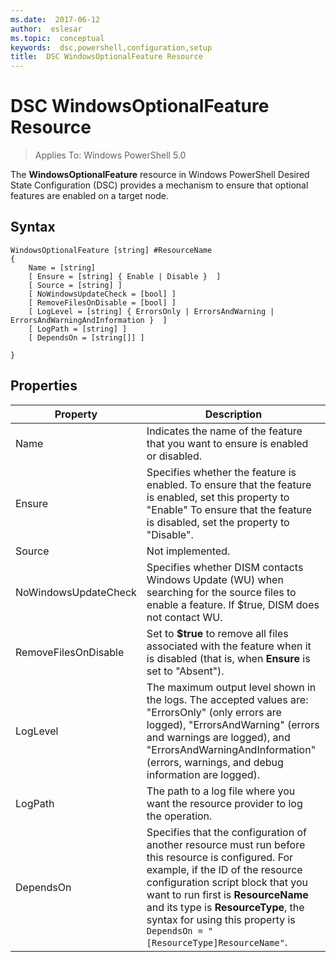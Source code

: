 ```yaml
---
ms.date:  2017-06-12
author:  eslesar
ms.topic:  conceptual
keywords:  dsc,powershell,configuration,setup
title:  DSC WindowsOptionalFeature Resource
---
```


# DSC WindowsOptionalFeature Resource

> Applies To: Windows PowerShell 5.0

The **WindowsOptionalFeature** resource in Windows PowerShell Desired State Configuration (DSC) provides a mechanism to ensure that optional features are enabled on a target node.

## Syntax

```
WindowsOptionalFeature [string] #ResourceName
{
    Name = [string]
    [ Ensure = [string] { Enable | Disable }  ]
    [ Source = [string] ]
    [ NoWindowsUpdateCheck = [bool] ]
    [ RemoveFilesOnDisable = [bool] ]
    [ LogLevel = [string] { ErrorsOnly | ErrorsAndWarning | ErrorsAndWarningAndInformation }  ]
    [ LogPath = [string] ]
    [ DependsOn = [string[]] ]
    
}
```

## Properties

|  Property  |  Description   | 
|---|---| 
| Name| Indicates the name of the feature that you want to ensure is enabled or disabled.| 
| Ensure| Specifies whether the feature is enabled. To ensure that the feature is enabled, set this property to "Enable" To ensure that the feature is disabled, set the property to "Disable".|
| Source| Not implemented.|
| NoWindowsUpdateCheck| Specifies whether DISM contacts Windows Update (WU) when searching for the source files to enable a feature. If $true, DISM does not contact WU.|
| RemoveFilesOnDisable| Set to **$true** to remove all files associated with the feature when it is disabled (that is, when **Ensure** is set to "Absent").|
| LogLevel| The maximum output level shown in the logs. The accepted values are: "ErrorsOnly" (only errors are logged), "ErrorsAndWarning" (errors and warnings are logged), and "ErrorsAndWarningAndInformation" (errors, warnings, and debug information are logged).|
| LogPath| The path to a log file where you want the resource provider to log the operation.| 
| DependsOn| Specifies that the configuration of another resource must run before this resource is configured. For example, if the ID of the resource configuration script block that you want to run first is __ResourceName__ and its type is __ResourceType__, the syntax for using this property is `DependsOn = "[ResourceType]ResourceName"`.| 
 



